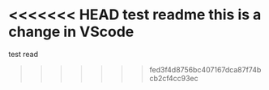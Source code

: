 <<<<<<< HEAD
test readme
this is a change in VScode
=======
test read
>>>>>>> fed3f4d8756bc407167dca87f74bcb2cf4cc93ec
